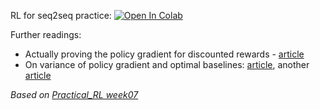 RL for seq2seq practice:
[![Open In Colab](https://colab.research.google.com/assets/colab-badge.svg)](https://colab.research.google.com/github/girafe-ai/ml-mipt/blob/advanced_f20/week11_RL_outside_games/week11_RL_for_seq2sec.ipynb)



Further readings:

* Actually proving the policy gradient for discounted rewards - [article](https://papers.nips.cc/paper/1713-policy-gradient-methods-for-reinforcement-learning-with-function-approximation.pdf)
* On variance of policy gradient and optimal baselines: [article](https://papers.nips.cc/paper/4264-analysis-and-improvement-of-policy-gradient-estimation.pdf), another [article](https://arxiv.org/pdf/1301.2315.pdf)


_Based on [Practical_RL week07](https://github.com/yandexdataschool/Practical_RL/tree/master/week07_seq2seq)_
